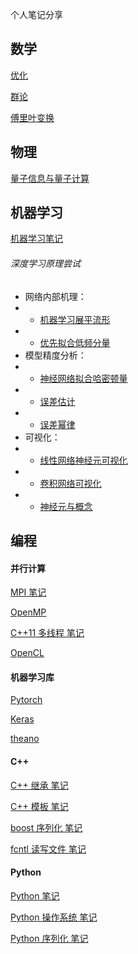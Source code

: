 个人笔记分享

## 数学

[优化](https://github.com/Leoeon/Notes/blob/master/math/%E4%BC%98%E5%8C%96%E7%AC%94%E8%AE%B0.pdf)

[群论](https://github.com/Leoeon/Notes/blob/master/math/%E7%BE%A4%E8%AE%BA%E7%AC%94%E8%AE%B0.pdf)

[傅里叶变换](https://github.com/Leoeon/Notes/blob/master/math/%E5%82%85%E9%87%8C%E5%8F%B6%E5%8F%98%E6%8D%A2%E7%AC%94%E8%AE%B0.pdf)

## 物理

[量子信息与量子计算](https://github.com/Leoeon/Notes/blob/master/physics/%E9%87%8F%E5%AD%90%E4%BF%A1%E6%81%AF%E4%B8%8E%E9%87%8F%E5%AD%90%E8%AE%A1%E7%AE%97%E7%AC%94%E8%AE%B0.pdf)

## 机器学习

[机器学习笔记](https://github.com/Leoeon/Notes/blob/master/machine%20learning/Machine%20Learning.pdf)

###### 深度学习原理尝试
- 网络内部机理：
- - [机器学习展平流形](https://github.com/Leoeon/Notes/blob/master/machine%20learning/DL%20theary/disentangle%20manifold.md)
- - [优先拟合低频分量](https://github.com/Leoeon/Notes/blob/master/machine%20learning/DL%20theary/Fourier.pdf) 
- 模型精度分析：
- - [神经网络拟合哈密顿量](https://github.com/Leoeon/Notes/blob/master/machine%20learning/DL%20theary/Hamiltonian.pdf)
- - [误差估计](https://github.com/Leoeon/Notes/blob/master/machine%20learning/DL%20theary/epsilon%20error.pdf)
- - [误差幂律](https://github.com/Leoeon/Notes/blob/master/machine%20learning/DL%20theary/error%20power-law.pdf)
- 可视化：
- - [线性网络神经元可视化](https://github.com/Leoeon/Notes/blob/master/machine%20learning/DL%20theary/visualization-linear.pdf)
- - [卷积网络可视化](https://github.com/Leoeon/Notes/blob/master/machine%20learning/DL%20theary/visualization-CNN.md)
- - [神经元与概念](https://github.com/Leoeon/Notes/blob/master/machine%20learning/DL%20theary/neural%20and%20concept.pdf)

## 编程

#### 并行计算

[MPI 笔记](https://github.com/Leoeon/Notes/blob/master/programming/Parallel/MPI.md)

[OpenMP](https://github.com/Leoeon/Notes/blob/master/programming/Parallel/OpenMP.md)

[C++11 多线程 笔记](https://github.com/Leoeon/Notes/blob/master/programming/Parallel/C%2B%2B11-thread.md)

[OpenCL](https://github.com/Leoeon/Notes/blob/master/programming/OpenCL%E7%AC%94%E8%AE%B0.md)

#### 机器学习库

[Pytorch](https://github.com/Leoeon/Notes/blob/master/programming/Machine%20Learning/Pytorch.md)

[Keras](https://github.com/Leoeon/Notes/blob/master/programming/Machine%20Learning/Keras.md)

[theano](https://github.com/Leoeon/Notes/blob/master/programming/Machine%20Learning/theano.md)

#### C++

[C++ 继承 笔记](https://github.com/Leoeon/Notes/blob/master/programming/Cplusplus/inheritance.md)

[C++ 模板 笔记](https://github.com/Leoeon/Notes/blob/master/programming/Cplusplus/template.md)

[boost 序列化 笔记](https://github.com/Leoeon/Notes/blob/master/programming/Cplusplus/boost-serialization.md)

[fcntl 读写文件 笔记](https://github.com/Leoeon/Notes/blob/master/programming/Cplusplus/fcntl.md)

#### Python

[Python 笔记](https://github.com/Leoeon/Notes/blob/master/programming/Python/Python.md)

[Python 操作系统 笔记](https://github.com/Leoeon/Notes/blob/master/programming/Python/Python-os.md)

[Python 序列化 笔记](https://github.com/Leoeon/Notes/blob/master/programming/Python/Python-serialization.md)

